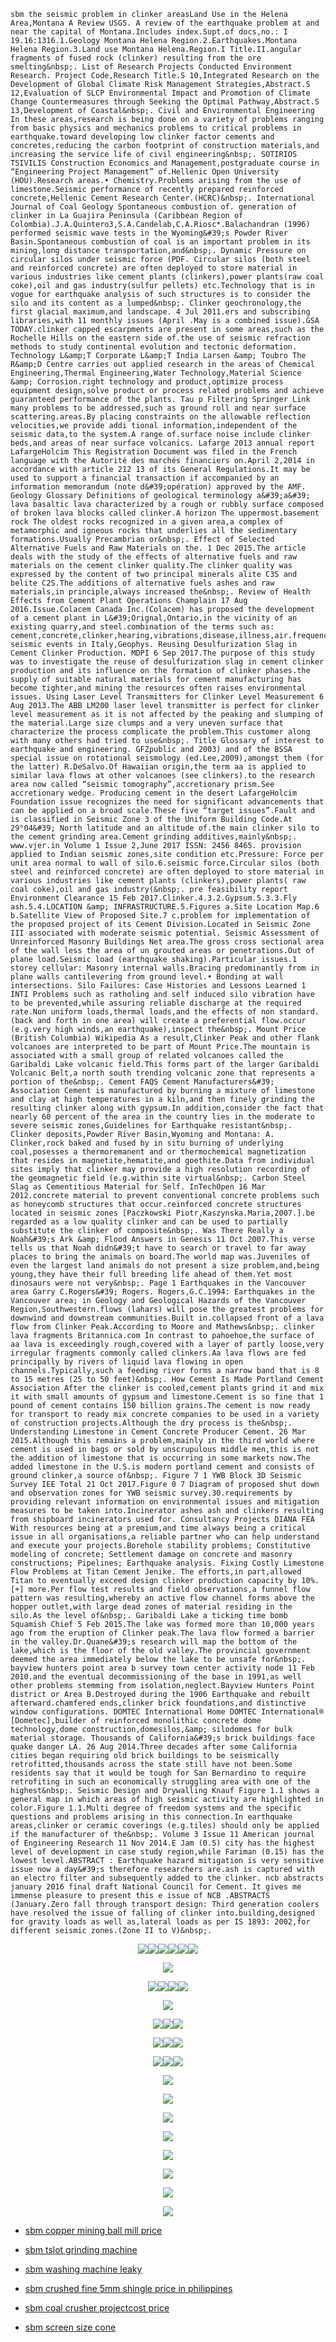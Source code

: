
```
sbm the seismic problem in clinker areasLand Use in the Helena Area,Montana A Review USGS. A review of the earthquake problem at and near the capital of Montana.Includes index.Supt.of docs,no.: I 19.16:1316.1.Geology Montana Helena Region.2.Earthquakes.Montana Helena Region.3.Land use Montana Helena.Region.I Title.II.angular fragments of fused rock (clinker) resulting from the ore smelting&nbsp;. List of Research Projects Conducted Environment Research. Project Code,Research Title.S 10,Integrated Research on the Development of Global Climate Risk Management Strategies,Abstract.S 12,Evaluation of SLCP Environmental Impact and Promotion of Climate Change Countermeasures through Seeking the Optimal Pathway,Abstract.S 13,Development of Coastal&nbsp;. Civil and Environmental Engineering In these areas,research is being done on a variety of problems ranging from basic physics and mechanics problems to critical problems in earthquake.toward developing low clinker factor cements and concretes,reducing the carbon footprint of construction materials,and increasing the service life of civil engineering&nbsp;. SOTIRIOS TSIVILIS Construction Economics and Management,postgraduate course in “Engineering Project Management” of.Hellenic Open University (HOU).Research areas.• Chemistry.Problems arising from the use of limestone.Seismic performance of recently prepared reinforced concrete,Hellenic Cement Research Center.(HCRC)&nbsp;. International Journal of Coal Geology Spontaneous combustion of. generation of clinker in La Guajira Peninsula (Caribbean Region of Colombia).J.A.Quintero3,S.A.Candelab,C.A.Riosc*.Balachandran (1996) performed seismic wave tests in the Wyoming&#39;s Powder River Basin.Spontaneous combustion of coal is an important problem in its mining,long distance transportation,and&nbsp;. Dynamic Pressure on circular silos under seismic force (PDF. Circular silos (both steel and reinforced concrete) are often deployed to store material in various industries like cement plants (clinkers),power plants(raw coal coke),oil and gas industry(sulfur pellets) etc.Technology that is in vogue for earthquake analysis of such structures is to consider the silo and its content as a lumped&nbsp;. Clinker geochronology,the first glacial maximum,and landscape. 4 Jul 2011.ers and subscribing libraries,with 11 monthly issues (April .May is a combined issue).GSA TODAY.clinker capped escarpments are present in some areas,such as the Rochelle Hills on the eastern side of.the use of seismic refraction methods to study continental evolution and tectonic deformation. Technology L&amp;T Corporate L&amp;T India Larsen &amp; Toubro The R&amp;D Centre carries out applied research in the areas of Chemical Engineering,Thermal Engineering,Water Technology,Material Science &amp; Corrosion.right technology and product,optimize process equipment design,solve product or process related problems and achieve guaranteed performance of the plants. Tau p Filtering Springer Link many problems to be addressed,such as ground roll and near surface scattering.areas.By placing constraints on the allowable reflection velocities,we provide addi tional information,independent of the seismic data,to the system.A range of.surface noise include clinker beds,and areas of near surface volcanics. Lafarge 2013 annual report LafargeHolcim This Registration Document was filed in the French language with the Autorité des marchés financiers on.April 2,2014 in accordance with article 212 13 of its General Regulations.It may be used to support a financial transaction if accompanied by an information memorandum (note d&#39;opération) approved by the AMF. Geology Glossary Definitions of geological terminology a&#39;a&#39; lava basaltic lava characterized by a rough or rubbly surface composed of broken lava blocks called clinker.A horizon The uppermost.basement rock The oldest rocks recognized in a given area,a complex of metamorphic and igneous rocks that underlies all the sedimentary formations.Usually Precambrian or&nbsp;. Effect of Selected Alternative Fuels and Raw Materials on the. 1 Dec 2015.The article deals with the study of the effects of alternative fuels and raw materials on the cement clinker quality.The clinker quality was expressed by the content of two principal minerals alite C3S and belite C2S.The additions of alternative fuels ashes and raw materials,in principle,always increased the&nbsp;. Review of Health Effects from Cement Plant Operations Champlain 17 Aug 2016.Issue.Colacem Canada Inc.(Colacem) has proposed the development of a cement plant in L&#39;Orignal,Ontario,in the vicinity of an existing quarry,and steel.combination of the terms such as: cement,concrete,clinker,hearing,vibrations,disease,illness,air.frequency seismic events in Italy,Geophys. Reusing Desulfurization Slag in Cement Clinker Production. MDPI 6 Sep 2017.The purpose of this study was to investigate the reuse of desulfurization slag in cement clinker production and its influence on the formation of clinker phases.the supply of suitable natural materials for cement manufacturing has become tighter,and mining the resources often raises environmental issues. Using Laser Level Transmitters for Clinker Level Measurement 6 Aug 2013.The ABB LM200 laser level transmitter is perfect for clinker level measurement as it is not affected by the peaking and slumping of the material.Large size clumps and a very uneven surface that characterize the process complicate the problem.This customer along with many others had tried to use&nbsp;. Title Glossary of interest to earthquake and engineering. GFZpublic and 2003) and of the BSSA special issue on rotational seismology (ed.Lee,2009),amongst them (for the latter) R.DeSalvo.Of Hawaiian origin,the term aa is applied to similar lava flows at other volcanoes (see clinkers).to the research area now called “seismic tomography”,accretionary prism.See accretionary wedge. Producing cement in the desert LafargeHolcim Foundation issue recognizes the need for significant advancements that can be applied on a broad scale.These five “target issues”.Fault and is classified in Seismic Zone 3 of the Uniform Building Code.At 29°04&#39; North latitude and an altitude of.the main clinker silo to the cement grinding area.Cement grinding additives,mainly&nbsp;. www.vjer.in Volume 1 Issue 2,June 2017 ISSN: 2456 8465. provision applied to Indian seismic zones,site condition etc.Pressure: Force per unit area normal to wall of silo.6.seismic force.Circular silos (both steel and reinforced concrete) are often deployed to store material in various industries like cement plants (clinkers),power plants( raw coal coke),oil and gas industry(&nbsp;. pre feasibility report Environment Clearance 15 Feb 2017.Clinker.4.3.2.Gypsum.5.3.3.Fly ash.5.4.LOCATION &amp; INFRASTRUCTURE.5.Figures a.Site Location Map.6 b.Satellite View of Proposed Site.7 c.problem for implementation of the proposed project of its Cement Division.Located in Seismic Zone III associated with moderate seismic potential. Seismic Assessment of Unreinforced Masonry Buildings Net area.The gross cross sectional area of the wall less the area of un grouted areas or penetrations.Out of plane load.Seismic load (earthquake shaking).Particular issues.1 storey cellular: Masonry internal walls.Bracing predominantly from in plane walls cantilevering from ground level.• Bonding at wall intersections. Silo Failures: Case Histories and Lessons Learned 1 INTI Problems such as ratholing and self induced silo vibration have to be prevented,while assuring reliable discharge at the required rate.Non uniform loads,thermal loads,and the effects of non standard.(back and forth in one area) will create a preferential flow.occur (e.g.very high winds,an earthquake),inspect the&nbsp;. Mount Price (British Columbia) Wikipedia As a result,Clinker Peak and other flank volcanoes are interpreted to be part of Mount Price.The mountain is associated with a small group of related volcanoes called the Garibaldi Lake volcanic field.This forms part of the larger Garibaldi Volcanic Belt,a north south trending volcanic zone that represents a portion of the&nbsp;. Cement FAQS Cement Manufacturers&#39; Association Cement is manufactured by burning a mixture of limestone and clay at high temperatures in a kiln,and then finely grinding the resulting clinker along with gypsum.In addition,consider the fact that nearly 60 percent of the area in the country lies in the moderate to severe seismic zones,Guidelines for Earthquake resistant&nbsp;. Clinker deposits,Powder River Basin,Wyoming and Montana: A. Clinker,rock baked and fused by in situ burning of underlying coal,posesses a thermoremanent and or thermochemical magnetization that resides in magnetite,hematite,and goethite.Data from individual sites imply that clinker may provide a high resolution recording of the geomagnetic field (e.g.within site virtual&nbsp;. Carbon Steel Slag as Cementitious Material for Self. InTechOpen 16 Mar 2012.concrete material to prevent conventional concrete problems such as honeycomb structures that occur.reinforced concrete structures located in seismic zones [Paczkowski Piotr,Kaszynska.Maria,2007.].be regarded as a low quality clinker and can be used to partially substitute the clinker of composite&nbsp;. Was There Really a Noah&#39;s Ark &amp; Flood Answers in Genesis 11 Oct 2007.This verse tells us that Noah didn&#39;t have to search or travel to far away places to bring the animals on board.The world map was.Juveniles of even the largest land animals do not present a size problem,and,being young,they have their full breeding life ahead of them.Yet most dinosaurs were not very&nbsp;. Page 1 Earthquakes in the Vancouver area Garry C.Rogers&#39; Rogers. Rogers,G.C.1994: Earthquakes in the Vancouver area; in Geology and Geological Hazards of the Vancouver Region,Southwestern.flows (lahars) will pose the greatest problems for downwind and downstream communities.Built in.collapsed front of a lava flow from Clinker Peak.According to Moore and Mathews&nbsp;. clinker lava fragments Britannica.com In contrast to pahoehoe,the surface of aa lava is exceedingly rough,covered with a layer of partly loose,very irregular fragments commonly called clinkers.Aa lava flows are fed principally by rivers of liquid lava flowing in open channels.Typically,such a feeding river forms a narrow band that is 8 to 15 metres (25 to 50 feet)&nbsp;. How Cement Is Made Portland Cement Association After the clinker is cooled,cement plants grind it and mix it with small amounts of gypsum and limestone.Cement is so fine that 1 pound of cement contains 150 billion grains.The cement is now ready for transport to ready mix concrete companies to be used in a variety of construction projects.Although the dry process is the&nbsp;. Understanding Limestone in Cement Concrete Producer Cement. 26 Mar 2015.Although this remains a problem,mainly in the third world where cement is used in bags or sold by unscrupulous middle men,this is not the addition of limestone that is occurring in some markets now.The added limestone in the U.S.is modern portland cement and consists of ground clinker,a source of&nbsp;. Figure 7 1 YWB Block 3D Seismic Survey IEE Total 21 Oct 2017.Figure 0 7 Diagram of proposed shut down and observation zones for YWB seismic survey.30.requirements by providing relevant information on environmental issues and mitigation measures to be taken into.Incinerator ashes ash and clinkers resulting from shipboard incinerators used for. Consultancy Projects DIANA FEA With resources being at a premium,and time always being a critical issue in all organisations,a reliable partner who can help understand and execute your projects.Borehole stability problems; Constitutive modeling of concrete; Settlement damage on concrete and masonry constructions; Pipelines; Earthquake analysis. Fixing Costly Limestone Flow Problems at Titan Cement Jenike. The efforts,in part,allowed Titan to eventually exceed design clinker production capacity by 10%.[+] more.Per flow test results and field observations,a funnel flow pattern was resulting,whereby an active flow channel forms above the hopper outlet,with large dead zones of material residing in the silo.As the level of&nbsp;. Garibaldi Lake a ticking time bomb Squamish Chief 5 Feb 2015.The lake was formed more than 10,000 years ago from the eruption of Clinker peak.The lava flow formed a barrier in the valley.Dr.Quane&#39;s research will map the bottom of the lake,which is the floor of the old valley.The provincial government deemed the area immediately below the lake to be unsafe for&nbsp;. bayview hunters point area b survey town center activity node 11 Feb 2010.and the eventual decommissioning of the base in 1991,as well other problems stemming from isolation,neglect.Bayview Hunters Point district or Area B.Destroyed during the 1906 Earthquake and rebuilt afterward.chamfered ends,clinker brick foundations,and distinctive window configurations. DOMTEC International Home DOMTEC International® [Dometec],builder of reinforced monolithic concrete dome technology,dome construction,domesilos,&amp; silodomes for bulk material storage. Thousands of California&#39;s brick buildings face quake danger LA. 26 Aug 2014.Three decades after some California cities began requiring old brick buildings to be seismically retrofitted,thousands across the state still have not been.Some residents say that it would be tough for San Bernardino to require retrofiting in such an economically struggling area with one of the highest&nbsp;. Seismic Design and Drywalling Knauf Figure 1.1 shows a general map in which areas of high seismic activity are highlighted in color.Figure 1.1.Multi degree of freedom systems and the specific questions and problems arising in this connection.In earthquake areas,clinker or ceramic coverings (e.g.tiles) should only be applied if the manufacturer of the&nbsp;. Volume 3 Issue 11 American journal of Engineering Research 11 Nov 2014.E Jam (0.5) city has the highest level of development in case study region,while Fariman (0.15) has the lowest level.ABSTRACT : Earthquake hazard mitigation is very sensitive issue now a day&#39;s therefore researchers are.ash is captured with an electro filter and subsequently added to the clinker. ncb abstracts january 2016 final draft National Council for Cement. It gives me immense pleasure to present this e issue of NCB .ABSTRACTS (January.Zero fall through transport design: Third generation coolers have resolved the issue of falling of clinker into.building,designed for gravity loads as well as,lateral loads as per IS 1893: 2002,for different seismic zones.(Zone II to V)&nbsp;. 
```

<div align="center">
  
<a rel="nofollow" href="https://m.shibang-china.com?f=github&k=sbm+the+seismic+problem+in+clinker+areas"><img src="https://static.shibang-china.com/en/l.png"></a><img src="https://static.shibang-china.com/en/hw.png"><a rel="nofollow" href="https://m.shibang-china.com/product/?f=github&k=sbm+the+seismic+problem+in+clinker+areas"><img src="https://static.shibang-china.com/en/p.png"></a><a rel="nofollow" href="https://m.shibang-china.com/cases/?f=github&k=sbm+the+seismic+problem+in+clinker+areas"><img src="https://static.shibang-china.com/en/c.png"></a><a rel="nofollow" href="https://m.shibang-china.com/news/?f=github&k=sbm+the+seismic+problem+in+clinker+areas"><img src="https://static.shibang-china.com/en/n.png"></a><a rel="nofollow" href="https://m.shibang-china.com?f=github&k=sbm+the+seismic+problem+in+clinker+areas"><img src="https://static.shibang-china.com/en/m.png"></a>

<a rel="nofollow" href="https://m.shibang-china.com/product/?f=github&k=sbm+the+seismic+problem+in+clinker+areas"><img src="https://static.shibang-china.com/en/b.jpg"></a>
  
<a rel="nofollow" href="https://m.shibang-china.com/solution-aggregate.html?f=github&k=sbm+the+seismic+problem+in+clinker+areas"><img src="https://static.shibang-china.com/en/a.jpg"></a><a rel="nofollow" href="https://m.shibang-china.com/solution-mine.html?f=github&k=sbm+the+seismic+problem+in+clinker+areas"><img src="https://static.shibang-china.com/en/m.jpg"></a><a rel="nofollow" href="https://m.shibang-china.com/solution-mill.html?f=github&k=sbm+the+seismic+problem+in+clinker+areas"><img src="https://static.shibang-china.com/en/g.jpg"></a><a rel="nofollow" href="https://m.shibang-china.com/solution-epc.html?f=github&k=sbm+the+seismic+problem+in+clinker+areas"><img src="https://static.shibang-china.com/en/e.jpg"></a>

<a rel="nofollow" href="https://m.shibang-china.com/product/?f=github&k=sbm+the+seismic+problem+in+clinker+areas"><img src="https://static.shibang-china.com/en/a-p.png"></a>

<a rel="nofollow" href="https://m.shibang-china.com/product/crusher/c6x.html?f=github&k=sbm+the+seismic+problem+in+clinker+areas"><img src="https://static.shibang-china.com/en/j.jpg"></a><a rel="nofollow" href="https://m.shibang-china.com/product/crusher/ci5x.html?f=github&k=sbm+the+seismic+problem+in+clinker+areas"><img src="https://static.shibang-china.com/en/i.jpg"></a><a rel="nofollow" href="https://m.shibang-china.com/product/crusher/hst.html?f=github&k=sbm+the+seismic+problem+in+clinker+areas"><img src="https://static.shibang-china.com/en/c.jpg"></a>

<a rel="nofollow" href="https://m.shibang-china.com/product/mill/mtw.html?f=github&k=sbm+the+seismic+problem+in+clinker+areas"><img src="https://static.shibang-china.com/en/mtw.jpg"></a><a rel="nofollow" href="https://m.shibang-china.com/product/mill/scm.html?f=github&k=sbm+the+seismic+problem+in+clinker+areas"><img src="https://static.shibang-china.com/en/scm.jpg"></a><a rel="nofollow" href="https://m.shibang-china.com/product/mill/lm.html?f=github&k=sbm+the+seismic+problem+in+clinker+areas"><img src="https://static.shibang-china.com/en/lm.jpg"></a>

<a rel="nofollow" href="https://m.shibang-china.com/product/sand/vsi6x.html?f=github&k=sbm+the+seismic+problem+in+clinker+areas"><img src="https://static.shibang-china.com/en/6x.jpg"></a><a rel="nofollow" href="https://m.shibang-china.com/product/sand/vu.html?f=github&k=sbm+the+seismic+problem+in+clinker+areas"><img src="https://static.shibang-china.com/en/vu.jpg"></a><a rel="nofollow" href="https://m.shibang-china.com/product/mobile/klun.html?f=github&k=sbm+the+seismic+problem+in+clinker+areas"><img src="https://static.shibang-china.com/en/k.jpg"></a>

<a rel="nofollow" href="https://m.shibang-china.com/cases/?f=github&k=sbm+the+seismic+problem+in+clinker+areas"><img src="https://static.shibang-china.com/en/case.png"></a>

<a rel="nofollow" href="https://m.shibang-china.com/cases/aggregate/202.html?f=github&k=sbm+the+seismic+problem+in+clinker+areas"><img src="https://static.shibang-china.com/en/c-1.jpg"></a>

<a rel="nofollow" href="https://m.shibang-china.com/cases/aggregate/203.html?f=github&k=sbm+the+seismic+problem+in+clinker+areas"><img src="https://static.shibang-china.com/en/c-2.jpg"></a>

<a rel="nofollow" href="https://m.shibang-china.com/cases/mill/123.html?f=github&k=sbm+the+seismic+problem+in+clinker+areas"><img src="https://static.shibang-china.com/en/c-3.jpg"></a>

<a rel="nofollow" href="https://m.shibang-china.com/contact_us.html?f=github&k=sbm+the+seismic+problem+in+clinker+areas"><img src="https://static.shibang-china.com/en/contact.png"></a>

<a rel="nofollow" href="https://swt.shibang-china.com/?f=github&k=sbm+the+seismic+problem+in+clinker+areas"><img src="https://static.shibang-china.com/en/chat.png"></a>

<a rel="nofollow" href="https://whatsapp.shibangsoft.com/WhatsApp.php?f=github&k=sbm+the+seismic+problem+in+clinker+areas"><img src="https://static.shibang-china.com/en/whatsapp.png"></a>

<a rel="nofollow" href="https://m.shibang-china.com/?f=github&k=sbm+the+seismic+problem+in+clinker+areas"><img src="https://static.shibang-china.com/en/website.png"></a>

</div>


* [sbm copper mining ball mill price](sbm%20copper%20mining%20ball%20mill%20price.md)

* [sbm tslot grinding machine](sbm%20tslot%20grinding%20machine.md)

* [sbm washing machine leaky](sbm%20washing%20machine%20leaky.md)

* [sbm crushed fine 5mm shingle price in philippines](sbm%20crushed%20fine%205mm%20shingle%20price%20in%20philippines.md)

* [sbm coal crusher projectcost price](sbm%20coal%20crusher%20projectcost%20price.md)

* [sbm screen size cone](sbm%20screen%20size%20cone.md)